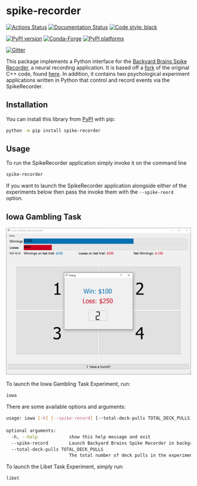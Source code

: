 # spike-recorder

[![Actions Status][actions-badge]][actions-link]
[![Documentation Status][rtd-badge]][rtd-link]
[![Code style: black][black-badge]][black-link]

[![PyPI version][pypi-version]][pypi-link]
[![Conda-Forge][conda-badge]][conda-link]
[![PyPI platforms][pypi-platforms]][pypi-link]

[![Gitter][gitter-badge]][gitter-link]

This package implements a Python interface for the 
[Backyard Brains Spike Recorder](https://backyardbrains.com/products/spikerecorder), a neural recording application. It
is based off a [fork](https://github.com/davidt0x/Spike-Recorder) of the original C++ code, found 
[here](https://github.com/BackyardBrains/Spike-Recorder). In addition, it contains two psychological experiment 
applications written in Python that control and record events via the SpikeRecorder. 

## Installation

You can install this library from [PyPI](https://pypi.org/project/spike-recorder/) with pip:

```bash
python -m pip install spike-recorder
```

## Usage

To run the SpikeRecorder application simply invoke it on the command line

```bash
spike-recorder
```

If you want to launch the SpikeRecorder application alongside either of the experiments
below then pass the invoke them with the `--spike-reord` option. 

## Iowa Gambling Task

![Iowa Task Screenshot](docs/images/iowa_task_image.png?raw=true "Iowa Task Screenshow")

To launch the Iowa Gambling Task Experiment, run:

```bash
iowa
```

There are some available options and arguments:

```bash
usage: iowa [-h] [--spike-record] [--total-deck-pulls TOTAL_DECK_PULLS]

optional arguments:
  -h, --help            show this help message and exit
  --spike-record        Launch Backyard Brains Spike Recorder in background. Default is do not run.
  --total-deck-pulls TOTAL_DECK_PULLS
                        The total number of deck pulls in the experiment. Default is 100.


```

To launch the Libet Task Experiment, simply run:

```bash
libet
```





[actions-badge]:            https://github.com/davidt0x/py-spike-recorder/workflows/CI/badge.svg
[actions-link]:             https://github.com/davidt0x/py-spike-recorderactions
[black-badge]:              https://img.shields.io/badge/code%20style-black-000000.svg
[black-link]:               https://github.com/psf/black
[conda-badge]:              https://img.shields.io/conda/vn/conda-forge/spike-recorder
[conda-link]:               https://github.com/conda-forge/spike-recorder-feedstock
[gitter-badge]:             https://badges.gitter.im/PrincetonUniversity/py-spike-recorder.svg
[gitter-link]:              https://gitter.im/PrincetonUniversity/py-spike-recorder?utm_source=badge&utm_medium=badge&utm_campaign=pr-badge&utm_content=badge
[pypi-link]:                https://pypi.org/project/spike-recorder/
[pypi-platforms]:           https://img.shields.io/pypi/pyversions/spike-recorder
[pypi-version]:             https://badge.fury.io/py/spike-recorder.svg
[rtd-badge]:                https://readthedocs.org/projects/spike-recorder/badge/?version=latest
[rtd-link]:                 https://spike-recorder.readthedocs.io/en/latest/?badge=latest
[sk-badge]:                 https://scikit-hep.org/assets/images/Scikit--HEP-Project-blue.svg
